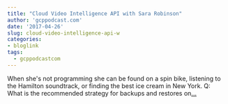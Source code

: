 ```yaml
---
title: "Cloud Video Intelligence API with Sara Robinson"
author: 'gcppodcast.com'
date: '2017-04-26'
slug: cloud-video-intelligence-api-w
categories:
- bloglink
tags:
  - gcppodcastcom
---
```


When she's not programming she can be found on a spin bike, listening to the Hamilton soundtrack, or finding the best ice cream in New York. Q: What is the recommended strategy for backups and restores on[... <i class="fas fa-external-link-alt"></i>](https://www.gcppodcast.com/post/episode-74-video-intelligence-api-with-sara-robinson/)

